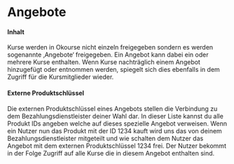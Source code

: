 # Angebote

#### Inhalt

Kurse werden in Okourse nicht einzeln freigegeben sondern es werden sogenannte ‚Angebote‘ freigegeben. Ein Angebot kann dabei ein oder mehrere Kurse enthalten. Wenn Kurse nachträglich einem Angebot hinzugefügt oder entnommen werden, spiegelt sich dies ebenfalls in dem Zugriff für die Kursmitglieder wieder.

#### Externe Produktschlüssel

Die externen Produktschlüssel eines Angebots stellen die Verbindung zu dem Bezahlungsdienstleister deiner Wahl dar. In dieser Liste kannst du alle Produkt IDs angeben welche auf dieses spezielle Angebot verweisen. Wenn ein Nutzer nun das Produkt mit der ID 1234 kauft wird uns das von deinem Bezahlungsdienstleister mitgeteilt und wie schalten dem Nutzer das Angebot mit dem externen Produktschlüssel 1234 frei. Der Nutzer bekommt in der Folge Zugriff auf alle Kurse die in diesem Angebot enthalten sind.
